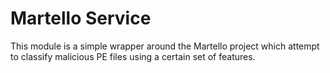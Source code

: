 # Martello Service
This module is a simple wrapper around the Martello project which attempt to classify malicious PE files using a certain set of features.
